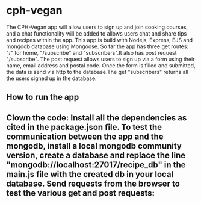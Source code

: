 # cph-vegan
The CPH-Vegan app will allow users to sign up and join cooking courses, and a chat functionality will be added to allows users chat and share tips and recipes within the app.
This app is build with Nodejs, Express, EJS and mongodb database using Mongoose. 
So far the app has three get routes: "/" for home, "/subscribe" and "subscribers".It also has post request "/subscribe".
The post request allows users to sign up via a form using their name, email address and postal code. Once the form is filled and submitted, the data is send via http to the database.The get "subscribers" returns all the users signed up in the database.

<h2> How to run the app <h2>

Clown the code: Install all the dependencies as cited in the package.json file. To test the communication between the app and the mongodb, install a local mongodb community version, create a database and replace the line "mongodb://localhost:27017/recipe_db" in the main.js file with the created db in your local database. Send requests from the browser to test the various get and post requests: 
